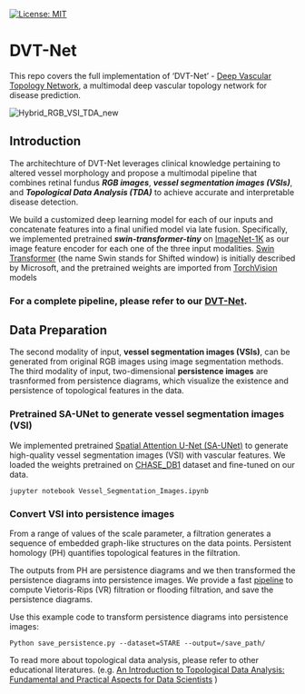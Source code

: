 [![License: MIT](https://img.shields.io/badge/License-MIT-yellow.svg)](https://opensource.org/licenses/MIT)


# DVT-Net
This repo covers the full implementation of  ‘DVT-Net’ - [Deep Vascular Topology Network](https://github.com/TianYe10/DVT-Net/), a multimodal deep vascular topology network for disease prediction.

![Hybrid_RGB_VSI_TDA_new](https://user-images.githubusercontent.com/117670714/205598352-355f5a4f-cf25-4c87-b90b-1f58b787d801.png)


## Introduction

The architechture of DVT-Net leverages clinical knowledge pertaining to altered vessel morphology and propose a multimodal pipeline that combines retinal fundus ***RGB images***, ***vessel segmentation images (VSIs)***, and ***Topological Data Analysis (TDA)*** to achieve accurate and interpretable disease detection. 

We build a customized deep learning model for each of our inputs and concatenate features into a final unified model via late fusion. Specifically, we implemented pretrained ***swin-transformer-tiny*** on [ImageNet-1K](https://huggingface.co/datasets/imagenet-1k) as our image feature encoder for each one of the three input modalities. [Swin Transformer](https://arxiv.org/pdf/2103.14030.pdf) (the name Swin stands for Shifted window) is initially described by Microsoft, and the pretrained weights are imported from [TorchVision](https://pytorch.org/vision/main/models/generated/torchvision.models.swin_t.html#torchvision.models.swin_t) models

### For a complete pipeline, please refer to our [DVT-Net](https://github.com/TianYe10/DVT-Net/tree/main/DVT-NET).



## Data Preparation

The second modality of input, **vessel segmentation images (VSIs)**, can be generated from original RGB images using image segmentation methods. The third modality of input, two-dimensional **persistence images** are trasnformed from persistence diagrams, which visualize the existence and persistence of topological features in
the data.

### Pretrained SA-UNet to generate vessel segmentation images (VSI)

We implemented pretrained [Spatial Attention U-Net (SA-UNet)](https://arxiv.org/abs/2004.03696) to generate high-quality vessel segmentation images (VSI) with vascular features. We loaded the weights pretrained on [CHASE_DB1](https://paperswithcode.com/dataset/chase-db1) dataset and fine-tuned on our data.

```
jupyter notebook Vessel_Segmentation_Images.ipynb
```

### Convert VSI into persistence images

From a range of values of the scale parameter, a filtration generates a sequence of embedded graph-like structures on the data points. Persistent homology (PH) quantifies topological features in the filtration.

The outputs from PH are persistence diagrams and we then transformed the persistence diagrams into persistence images. We provide a fast [pipeline](https://github.com/TianYe10/DVT-Net/blob/main/TDA/TDA_pipeline_fast.ipynb) to compute  Vietoris-Rips (VR) filtration or flooding filtration, and save the persistence diagrams.

Use this example code to transform persistence diagrams into persistence images:
```
Python save_persistence.py --dataset=STARE --output=/save_path/
```

To read more about topological data analysis, please refer to other educational literatures. 
(e.g. [An Introduction to Topological Data Analysis: Fundamental and Practical Aspects for Data Scientists](https://www.frontiersin.org/articles/10.3389/frai.2021.667963/full)  )
